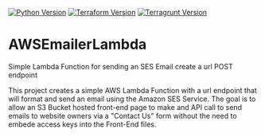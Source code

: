 <!-- PROJECT SHIELDS -->
[![Python Version][python_version]]() [![Terraform Version][tf_version]]() [![Terragrunt Version][tg_version]]()


# AWSEmailerLambda
Simple Lambda Function for sending an SES Email create a url POST endpoint

This project creates a simple AWS Lambda Function with a url endpoint that will format and send an email using the Amazon SES Service.
The goal is to allow an S3 Bucket hosted front-end page to make and API call to send emails to website owners via a "Contact Us" form without the need to embede access keys into the Front-End files.


<!-- Markdown Variabls-->
[python_version]: https://img.shields.io/badge/python-v3.9-blue
[tf_version]: https://img.shields.io/badge/terraform-v1.2.3-purple
[tg_version]: https://img.shields.io/badge/terragrunt-v0.42.1-9cf